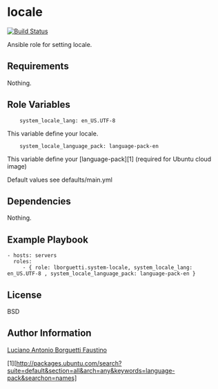locale
=========

[![Build Status](https://travis-ci.org/lborguetti/ansible-role-system-locale.svg?branch=master)](https://travis-ci.org/lborguetti/ansible-role-system-locale)

Ansible role for setting locale.

Requirements
------------

Nothing.

Role Variables
--------------

        system_locale_lang: en_US.UTF-8

This variable define your locale.

        system_locale_language_pack: language-pack-en

This variable define your [language-pack][1] (required for Ubuntu cloud image)

Default values see defaults/main.yml

Dependencies
------------

Nothing.

Example Playbook
----------------

    - hosts: servers
      roles:
         - { role: lborguetti.system-locale, system_locale_lang: en_US.UTF-8 , system_locale_language_pack: language-pack-en }

License
-------

BSD

Author Information
------------------

[Luciano Antonio Borguetti Faustino](https://github.com/lborguetti)

[1][http://packages.ubuntu.com/search?suite=default&section=all&arch=any&keywords=language-pack&searchon=names]
